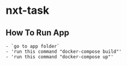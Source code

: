 # nxt-task


## How To Run App 

    - `go to app folder`
    - 'run this command "docker-compose build"'
    - 'run this command "docker-compose up"'


